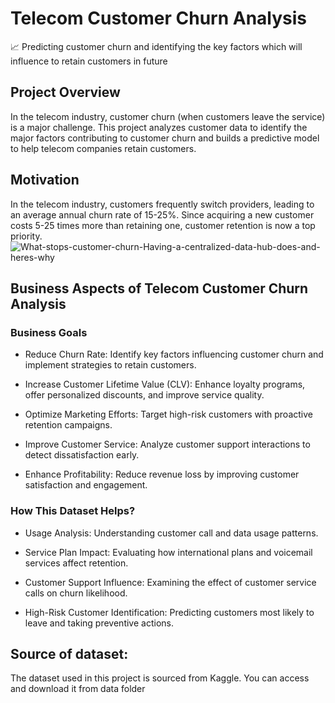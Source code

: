  # Telecom Customer Churn Analysis

📈 Predicting customer churn and identifying the key factors which will influence to retain customers in future

## Project Overview
In the telecom industry, customer churn (when customers leave the service) is a major challenge. This project analyzes customer data to identify the major factors contributing to customer churn and builds a predictive model to help telecom companies retain customers.

## Motivation
In the telecom industry, customers frequently switch providers, leading to an average annual churn rate of 15-25%. Since acquiring a new customer costs 5-25 times more than retaining one, customer retention is now a top priority.
![What-stops-customer-churn-Having-a-centralized-data-hub-does-and-heres-why](https://github.com/user-attachments/assets/212e3035-3120-4149-8978-e8e54677672f)


## Business Aspects of Telecom Customer Churn Analysis
### Business Goals

* Reduce Churn Rate: Identify key factors influencing customer churn and implement strategies to retain customers.

* Increase Customer Lifetime Value (CLV): Enhance loyalty programs, offer personalized discounts, and improve service quality.

* Optimize Marketing Efforts: Target high-risk customers with proactive retention campaigns.

* Improve Customer Service: Analyze customer support interactions to detect dissatisfaction early.

* Enhance Profitability: Reduce revenue loss by improving customer satisfaction and engagement.

### How This Dataset Helps?

* Usage Analysis: Understanding customer call and data usage patterns.

* Service Plan Impact: Evaluating how international plans and voicemail services affect retention.

* Customer Support Influence: Examining the effect of customer service calls on churn likelihood.

* High-Risk Customer Identification: Predicting customers most likely to leave and taking preventive actions.
  
## Source of dataset:
The dataset used in this project is sourced from Kaggle. You can access and download it from data folder
